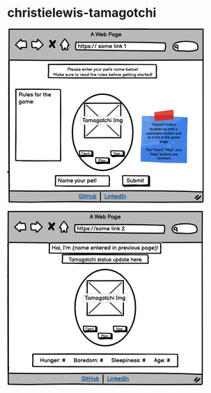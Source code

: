 # christielewis-tamagotchi

![Page 1 Wireframe](pg1Wireframe.png)

![Page 2 Wireframe](pg2Wireframe.png)